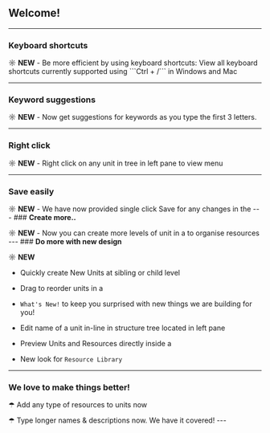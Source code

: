 ## Welcome! 

---

### <b>Keyboard shortcuts</b>

<p> ☼ <b>NEW</b> - Be more efficient by using keyboard shortcuts:
 View all keyboard shortcuts currently supported using  ```Ctrl + /``` in Windows and Mac

---

### <b>Keyword suggestions</b>

<p> ☼ <b>NEW</b> - Now get suggestions for keywords as you type the first 3 letters.

---

### <b>Right click</b>

<p> ☼ <b>NEW</b> - Right click on any unit in <!-- dynamicWord --> tree in left pane to view menu

---

### <b>Save easily</b>

<p> ☼ <b>NEW</b> - We have now provided single click Save for any changes in the <!-- dynamicWord -->
---
### <b>Create more..</b>

<p> ☼ <b>NEW</b> - Now you can create more levels of unit in a <!-- dynamicWord --> to organise resources
---
### <b>Do more with new design</b>

<p> ☼ <b>NEW</b> 

- Quickly create New Units at sibling or child level

- Drag to reorder units in a <!-- dynamicWord -->

- ```What's New!``` to keep you surprised with new things we are building for you!

- Edit name of a unit in-line in <!-- dynamicWord --> structure tree located in left pane

- Preview Units and Resources directly inside a <!-- dynamicWord -->

- New look for ```Resource Library```
---

### <b>We love to make things better!</b>

<p> ☂ Add any type of resources to <!-- dynamicWord --> units now
<p> ☂ Type longer names & descriptions now. We have it covered!
---